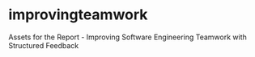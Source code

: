 # improvingteamwork
Assets for the Report - Improving Software Engineering Teamwork with Structured Feedback

